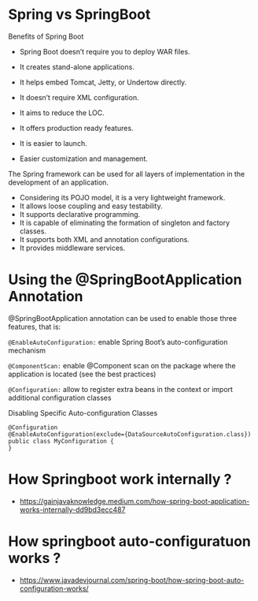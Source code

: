 # Spring vs SpringBoot

Benefits of Spring Boot
-    Spring Boot doesn’t require you to deploy WAR files.

-    It creates stand-alone applications.
-    It helps embed Tomcat, Jetty, or Undertow directly.
-    It doesn’t require XML configuration.
-    It aims to reduce the LOC.
-    It offers production ready features.
-    It is easier to launch.
-    Easier customization and management.

 The Spring framework can be used for all layers of implementation in the development of an application.

-    Considering its POJO model, it is a very lightweight framework.
-    It allows loose coupling and easy testability.
-    It supports declarative programming.
-    It is capable of eliminating the formation of singleton and factory classes.
-    It supports both XML and annotation configurations.
-    It provides middleware services.


# Using the @SpringBootApplication Annotation

@SpringBootApplication annotation can be used to enable those three features, that is:

``@EnableAutoConfiguration:`` enable Spring Boot’s auto-configuration mechanism

``@ComponentScan:`` enable @Component scan on the package where the application is located (see the best practices)

``@Configuration:`` allow to register extra beans in the context or import additional configuration classes


Disabling Specific Auto-configuration Classes
```
@Configuration
@EnableAutoConfiguration(exclude={DataSourceAutoConfiguration.class})
public class MyConfiguration {
}
```


# How Springboot work internally ?
- https://gainjavaknowledge.medium.com/how-spring-boot-application-works-internally-dd9bd3ecc487


# How springboot auto-configuratuon works ?
-  https://www.javadevjournal.com/spring-boot/how-spring-boot-auto-configuration-works/
